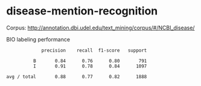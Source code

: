 # disease-mention-recognition
Corpus: http://annotation.dbi.udel.edu/text_mining/corpus/#/NCBI_disease/

BIO labeling performance
```
             precision    recall  f1-score   support

          B       0.84      0.76      0.80       791
          I       0.91      0.78      0.84      1097

avg / total       0.88      0.77      0.82      1888
```
